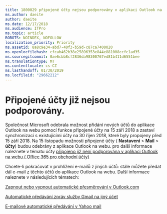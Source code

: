 ```yaml
---
title: 1800029 připojené účty nejsou podporovány v aplikaci Outlook na webu
ms.author: daeite
author: daeite
ms.date: 12/17/2018
ms.audience: ITPro
ms.topic: article
ROBOTS: NOINDEX, NOFOLLOW
localization_priority: Priority
ms.assetid: 8a8c9e34-abd7-40f3-b59d-c87ca7400020
ms.openlocfilehash: cfcab462b38e25896353e844e881008ccfc1ad35
ms.sourcegitcommit: 0ae6cbb8cf2836da98300767ed81b411d6551bee
ms.translationtype: MT
ms.contentlocale: cs-CZ
ms.lasthandoff: 01/30/2019
ms.locfileid: "29662212"
---
```

# <a name="connected-accounts-are-no-longer-supported"></a>Připojené účty již nejsou podporovány.

Společnost Microsoft odebrala možnost přidání nových účtů do aplikace Outlook na webu pomocí funkce připojené účty na 15 září 2018 a zastaví synchronizaci s existujícími účty na 30 říjen 2018, které byly propojeny před 15 září 2018. Na 15 listopadu možnosti připojené účty ( **Nastavení** \> **Mail** \> **účty**) budou odebrány z aplikace Outlook na webu. pro další informace naleznete v tématu účty [připojeno již není podporována v aplikaci Outlook na webu ( Office 365 pro obchodní účty)](https://support.office.com/article/Connected-accounts-is-no-longer-supported-in-Outlook-on-the-web-Office-365-for-business-accounts-5cc526bf-e928-4a99-8b9f-5e089df7d887)
  
Chcete-li pokračovat v prohlížení e-mailů z jiných účtů: stále můžete předat dál e-mail z těchto účtů do aplikace Outlook na webu. Další informace naleznete v následujících tématech:
  
[Zapnout nebo vypnout automatické přesměrování v Outlook.com](https://go.microsoft.com/fwlink/?linkid=2038346)
  
[Automatické předávání zpráv služby Gmail na jiný účet](https://support.google.com/mail/answer/10957?hl=en)
  
[E-mailové automatické předávání v Yahoo mail](https://help.yahoo.com/kb/SLN22028.mdl?guccounter=1)
  

